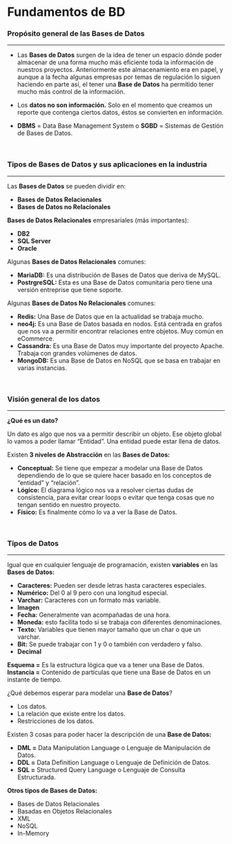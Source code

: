 # Fundamentos de BD #

### Propósito general de las Bases de Datos ###
***

- Las **Bases de Datos** surgen de la idea de tener un espacio dónde poder almacenar de una forma mucho más eficiente toda la información de nuestros proyectos. Anteriormente este almacenamiento era en papel, y aunque a la fecha algunas empresas por temas de regulación lo siguen haciendo en parte así, el tener una **Base de Datos** ha permitido tener mucho más control de la información.

- Los **datos no son información.** Solo en el momento que creamos un reporte que contenga ciertos datos, éstos se convierten en información.

- **DBMS** = Data Base Management System o **SGBD** = Sistemas de Gestión de Bases de Datos.


<br>

### Tipos de Bases de Datos y sus aplicaciones en la industria ###
***

Las **Bases de Datos** se pueden dividir en:

- **Bases de Datos Relacionales**
- **Bases de Datos no Relacionales**


**Bases de Datos Relacionales** empresariales (más importantes):

- **DB2**
- **SQL Server**
- **Oracle**


Algunas **Bases de Datos Relacionales** comunes:

- **MariaDB:** Es una distribución de Bases de Datos que deriva de MySQL.
- **PostrgreSQL:** Esta es una Base de Datos comunitaria pero tiene una versión entreprise que tiene soporte.


Algunas **Bases de Datos No Relacionales** comunes:

- **Redis:** Una Base de Datos que en la actualidad se trabaja mucho.
- **neo4j:** Es una Base de Datos basada en nodos. Está centrada en grafos que nos va a permitir encontrar relaciones entre objetos. Muy común en eCommerce.
- **Cassandra:** Es una Base de Datos muy importante del proyecto Apache. Trabaja con grandes volúmenes de datos.
- **MongoDB:** Es una Base de Datos en NoSQL que se basa en trabajar en varias instancias.


<br>

### Visión general de los datos ###
***

**¿Qué es un dato?**

Un dato es algo que nos va a permitir describir un objeto. Ese objeto global lo vamos a poder llamar “Entidad”. Una entidad puede estar llena de datos.

Existen **3 niveles de Abstracción** en las **Bases de Datos:**

- **Conceptual:** Se tiene que empezar a modelar una Base de Datos dependiendo de lo que se quiere hacer basado en los conceptos de “entidad” y “relación”.
- **Lógico:** El diagrama lógico nos va a resolver ciertas dudas de consistencia, para evitar crear loops o evitar que tenga cosas que no tengan sentido en nuestro proyecto.
- **Físico:** Es finalmente cómo lo va a ver la Base de Datos.


<br>

### Tipos de Datos ###
***

Igual que en cualquier lenguaje de programación, existen **variables** en las **Bases de Datos:**

- **Caracteres:** Pueden ser desde letras hasta caracteres especiales.
- **Numérico:** Del 0 al 9 pero con una longitud especial.
- **Varchar:** Caracteres con un formato más variable.
- **Imagen**
- **Fecha:** Generalmente van acompañadas de una hora.
- **Moneda:** esto facilita todo si se trabaja con diferentes denominaciones.
- **Texto:** Variables que tienen mayor tamaño que un char o que un varchar.
- **Bit:** Se puede trabajar con 1 y 0 o también con verdadero y falso.
- **Decimal**

**Esquema =** Es la estructura lógica que va a tener una Base de Datos. <br>
**Instancia =** Contenido de partículas que tiene una Base de Datos en un instante de tiempo.

¿Qué debemos esperar para modelar una **Base de Datos**?

- Los datos.
- La relación que existe entre los datos.
- Restricciones de los datos.

Existen 3 cosas para poder hacer la descripción de una **Base de Datos:**

- **DML =** Data Manipulation Language o Lenguaje de Manipulación de Datos.
- **DDL =** Data Definition Language o Lenguaje de Definición de Datos.
- **SQL =** Structured Query Language o Lenguaje de Consulta Estructurada.

**Otros tipos de Bases de Datos:**

- Bases de Datos Relacionales
- Basadas en Objetos Relacionales
- XML
- NoSQL
- In-Memory